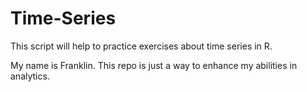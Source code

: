 # Time-Series
This script will help to practice exercises about time series in R.

My name is Franklin. This repo is just a way to enhance my abilities in analytics. 
